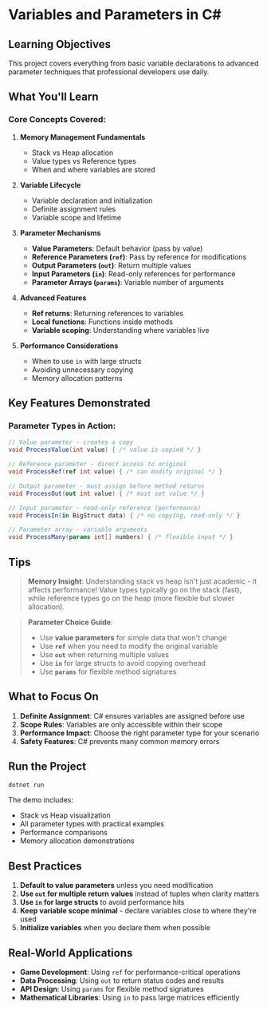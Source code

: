 # Variables and Parameters in C#

## Learning Objectives

This project covers everything from basic variable declarations to advanced parameter techniques that professional developers use daily.

## What You'll Learn

### Core Concepts Covered:

1. **Memory Management Fundamentals**
   - Stack vs Heap allocation
   - Value types vs Reference types
   - When and where variables are stored

2. **Variable Lifecycle**
   - Variable declaration and initialization
   - Definite assignment rules
   - Variable scope and lifetime

3. **Parameter Mechanisms**
   - **Value Parameters**: Default behavior (pass by value)
   - **Reference Parameters (`ref`)**: Pass by reference for modifications
   - **Output Parameters (`out`)**: Return multiple values
   - **Input Parameters (`in`)**: Read-only references for performance
   - **Parameter Arrays (`params`)**: Variable number of arguments

4. **Advanced Features**
   - **Ref returns**: Returning references to variables
   - **Local functions**: Functions inside methods
   - **Variable scoping**: Understanding where variables live

5. **Performance Considerations**
   - When to use `in` with large structs
   - Avoiding unnecessary copying
   - Memory allocation patterns

## Key Features Demonstrated

### Parameter Types in Action:
```csharp
// Value parameter - creates a copy
void ProcessValue(int value) { /* value is copied */ }

// Reference parameter - direct access to original
void ProcessRef(ref int value) { /* can modify original */ }

// Output parameter - must assign before method returns
void ProcessOut(out int value) { /* must set value */ }

// Input parameter - read-only reference (performance)
void ProcessIn(in BigStruct data) { /* no copying, read-only */ }

// Parameter array - variable arguments
void ProcessMany(params int[] numbers) { /* flexible input */ }
```

## Tips

> **Memory Insight**: Understanding stack vs heap isn't just academic - it affects performance! Value types typically go on the stack (fast), while reference types go on the heap (more flexible but slower allocation).

> **Parameter Choice Guide**:
> - Use **value parameters** for simple data that won't change
> - Use **`ref`** when you need to modify the original variable
> - Use **`out`** when returning multiple values
> - Use **`in`** for large structs to avoid copying overhead
> - Use **`params`** for flexible method signatures

## What to Focus On

1. **Definite Assignment**: C# ensures variables are assigned before use
2. **Scope Rules**: Variables are only accessible within their scope
3. **Performance Impact**: Choose the right parameter type for your scenario
4. **Safety Features**: C# prevents many common memory errors

## Run the Project

```bash
dotnet run
```

The demo includes:
- Stack vs Heap visualization
- All parameter types with practical examples
- Performance comparisons
- Memory allocation demonstrations

## Best Practices

1. **Default to value parameters** unless you need modification
2. **Use `out` for multiple return values** instead of tuples when clarity matters
3. **Use `in` for large structs** to avoid performance hits
4. **Keep variable scope minimal** - declare variables close to where they're used
5. **Initialize variables** when you declare them when possible

## Real-World Applications

- **Game Development**: Using `ref` for performance-critical operations
- **Data Processing**: Using `out` to return status codes and results
- **API Design**: Using `params` for flexible method signatures
- **Mathematical Libraries**: Using `in` to pass large matrices efficiently
